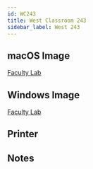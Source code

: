 ```yaml
---
id: WC243
title: West Classroom 243
sidebar_label: West 243
---
```


## macOS Image
[Faculty Lab](image-mac-facultylab.md)

## Windows Image
[Faculty Lab](image-win-facultylab.md)

## Printer

## Notes
